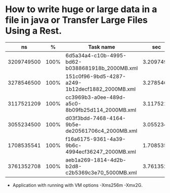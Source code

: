 # How to write huge or large data in a file in java or Transfer Large Files Using a Rest.


| ns         |   %      | Task name                                         |sec            |
|------------|----------|---------------------------------------------------|---------------|
|3209749500  |100%      |6d5a34a4-c10b-4995-bd62-b0388681918b_2000MB.xml    |   3.2097495   |
|3278546500  |100%      |151c0f96-9bd5-4287-a249-1b12decf1882_2000MB.xml    |   3.2785465   |
|3117521209  |100%      |cc3969b3-a0ee-489d-a5c0-8b09fb25d114_2000MB.xml    |   3.1175212   |
|3055234500  |100%      |d03f3bdd-7468-4164-9b5e-de20561706c4_2000MB.xml    |   3.0552345   |
|1708535541  |100%      |f16a6175-9361-4a39-9b6c-4994ecf36247_2000MB.xml    |   1.7085355   |
|3761352708  |100%      |aeb1a269-1814-4d2b-b2d8-c2b5369c3e70_5000MB.xml    |   3.7613527   |

* Application with running with VM options -Xms256m -Xmx2G.


